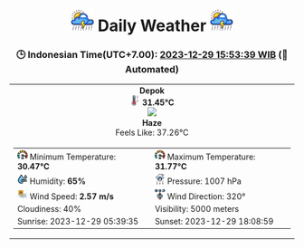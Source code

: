 # <h1 align=center><img height=40 src=images/cloud.png> Daily Weather <img height=40 src=images/cloud.png></h1>
<h3 align=center>🕒 Indonesian Time(UTC+7.00): <u>2023-12-29 15:53:39 WIB</u> (🤖Automated)</h3>

<table align=center>
<tr>
<td align=center><b>Depok</b><br><img src=images/thermometer.png height=18> <b>31.45°C</b><br><img src='https://openweathermap.org/img/w/50d.png' height='40'><br><b>Haze</b><br>Feels Like: 37.26°C</td>
</tr>
<td>
<table>
<tr>
<td><img src=images/fast.png height=18> Minimum Temperature: <b>30.47°C</b></td>
<td><img src=images/fast.png height=18> Maximum Temperature: <b>31.77°C</b></td>
</tr>
<tr>
<td><img src=images/humidity.png height=18> Humidity: <b>65%</b></td>
<td><img src=images/atmospheric.png height=18> Pressure: 1007 hPa</td>
</tr>
<tr>
<td><img src=images/air-flow.png height=18> Wind Speed: <b>2.57 m/s</b></td>
<td><img src=images/anemometer.png height=18> Wind Direction: 320°</td>
</tr>
<tr>
<td>Cloudiness: 40%</td>
<td>Visibility: 5000 meters</td>
</tr>
<tr>
<td>Sunrise: 2023-12-29 05:39:35</td>
<td>Sunset: 2023-12-29 18:08:59</td>
</tr>
</table>
</table>
